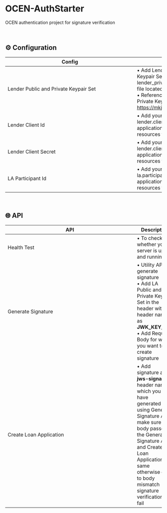 # OCEN-AuthStarter
OCEN authentication project for signature verification 


<br>

## ⚙️ Configuration 

  
|   <div style="width:400px">Config</div> | Description |
| ----  |   ---   |  
| Lender Public and Private Keypair Set |  &#8226; Add Lender Public and Private Keypair Set in lender_private_public_keypair_set.json file located at resources folder <br>&#10; &#8226; Reference to create Public and Private Key Pair Set - https://mkjwk.org/|
| Lender Client Id | &#8226; Add your lender client id at lender.client.id in application.properties file located at resources folder |
| Lender Client Secret | &#8226; Add your lender client secret at lender.client.secret in application.properties file located at resources folder |
| LA Participant Id | &#8226; Add your LA participant id at la.participant.id in application.properties file located at resources folder |


<br>

## 🌐 API

|   <div style="width:400px">API</div> | Description |
| ----  |   ---   |  
| Health Test |  &#8226; To check whether your server is up and running|
| Generate Signature | &#8226; Utility API to generate signature <br>&#10; &#8226; Add LA Public and Private Keypair Set in the header with header name as **JWK_KEY_SET** <br>&#10; &#8226; Add Request Body for which you want to create signature |
| Create Loan Application | &#8226; Add signature as **x-jws-signature** header name which you have generated using Generate Signature API, make sure the body passed in the Generate Signature API and Create Loan Application is same otherwise due to body mismatch signature verification will fail|
